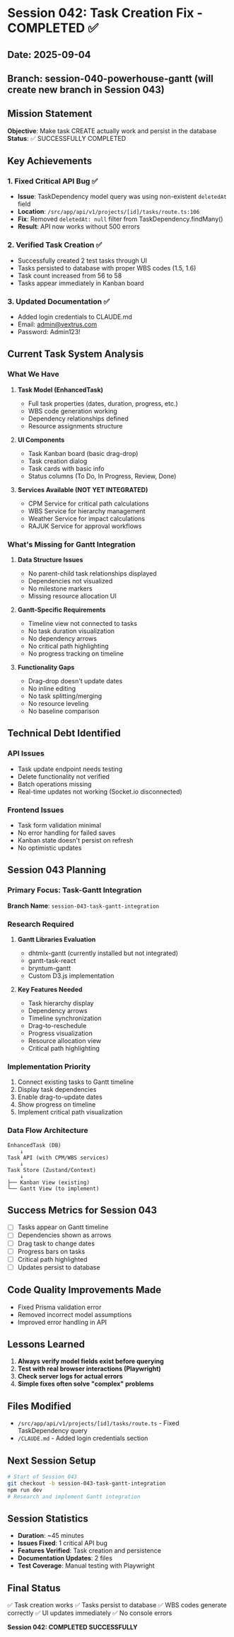 # Session 042: Task Creation Fix - COMPLETED ✅

## Date: 2025-09-04
## Branch: session-040-powerhouse-gantt (will create new branch in Session 043)

## Mission Statement
**Objective**: Make task CREATE actually work and persist in the database
**Status**: ✅ SUCCESSFULLY COMPLETED

## Key Achievements

### 1. Fixed Critical API Bug ✅
- **Issue**: TaskDependency model query was using non-existent `deletedAt` field
- **Location**: `/src/app/api/v1/projects/[id]/tasks/route.ts:106`
- **Fix**: Removed `deletedAt: null` filter from TaskDependency.findMany()
- **Result**: API now works without 500 errors

### 2. Verified Task Creation ✅
- Successfully created 2 test tasks through UI
- Tasks persisted to database with proper WBS codes (1.5, 1.6)
- Task count increased from 56 to 58
- Tasks appear immediately in Kanban board

### 3. Updated Documentation ✅
- Added login credentials to CLAUDE.md
- Email: admin@vextrus.com
- Password: Admin123!

## Current Task System Analysis

### What We Have
1. **Task Model (EnhancedTask)**
   - Full task properties (dates, duration, progress, etc.)
   - WBS code generation working
   - Dependency relationships defined
   - Resource assignments structure

2. **UI Components**
   - Task Kanban board (basic drag-drop)
   - Task creation dialog
   - Task cards with basic info
   - Status columns (To Do, In Progress, Review, Done)

3. **Services Available (NOT YET INTEGRATED)**
   - CPM Service for critical path calculations
   - WBS Service for hierarchy management
   - Weather Service for impact calculations
   - RAJUK Service for approval workflows

### What's Missing for Gantt Integration
1. **Data Structure Issues**
   - No parent-child task relationships displayed
   - Dependencies not visualized
   - No milestone markers
   - Missing resource allocation UI

2. **Gantt-Specific Requirements**
   - Timeline view not connected to tasks
   - No task duration visualization
   - No dependency arrows
   - No critical path highlighting
   - No progress tracking on timeline

3. **Functionality Gaps**
   - Drag-drop doesn't update dates
   - No inline editing
   - No task splitting/merging
   - No resource leveling
   - No baseline comparison

## Technical Debt Identified

### API Issues
- Task update endpoint needs testing
- Delete functionality not verified
- Batch operations missing
- Real-time updates not working (Socket.io disconnected)

### Frontend Issues
- Task form validation minimal
- No error handling for failed saves
- Kanban state doesn't persist on refresh
- No optimistic updates

## Session 043 Planning

### Primary Focus: Task-Gantt Integration
**Branch Name**: `session-043-task-gantt-integration`

### Research Required
1. **Gantt Libraries Evaluation**
   - dhtmlx-gantt (currently installed but not integrated)
   - gantt-task-react
   - bryntum-gantt
   - Custom D3.js implementation

2. **Key Features Needed**
   - Task hierarchy display
   - Dependency arrows
   - Timeline synchronization
   - Drag-to-reschedule
   - Progress visualization
   - Resource allocation view
   - Critical path highlighting

### Implementation Priority
1. Connect existing tasks to Gantt timeline
2. Display task dependencies
3. Enable drag-to-update dates
4. Show progress on timeline
5. Implement critical path visualization

### Data Flow Architecture
```
EnhancedTask (DB) 
    ↓
Task API (with CPM/WBS services)
    ↓
Task Store (Zustand/Context)
    ↓
├── Kanban View (existing)
└── Gantt View (to implement)
```

## Success Metrics for Session 043
- [ ] Tasks appear on Gantt timeline
- [ ] Dependencies shown as arrows
- [ ] Drag task to change dates
- [ ] Progress bars on tasks
- [ ] Critical path highlighted
- [ ] Updates persist to database

## Code Quality Improvements Made
- Fixed Prisma validation error
- Removed incorrect model assumptions
- Improved error handling in API

## Lessons Learned
1. **Always verify model fields exist before querying**
2. **Test with real browser interactions (Playwright)**
3. **Check server logs for actual errors**
4. **Simple fixes often solve "complex" problems**

## Files Modified
- `/src/app/api/v1/projects/[id]/tasks/route.ts` - Fixed TaskDependency query
- `/CLAUDE.md` - Added login credentials section

## Next Session Setup
```bash
# Start of Session 043
git checkout -b session-043-task-gantt-integration
npm run dev
# Research and implement Gantt integration
```

## Session Statistics
- **Duration**: ~45 minutes
- **Issues Fixed**: 1 critical API bug
- **Features Verified**: Task creation and persistence
- **Documentation Updates**: 2 files
- **Test Coverage**: Manual testing with Playwright

## Final Status
✅ Task creation works
✅ Tasks persist to database
✅ WBS codes generate correctly
✅ UI updates immediately
✅ No console errors

**Session 042: COMPLETED SUCCESSFULLY**